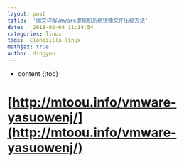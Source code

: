 ```yaml
---
layout: post
title:  '图文详解Vmware虚拟机系统镜像文件压缩方法'
date:   2018-02-04 11:14:54
categories: linux
tags:  Clonezilla linux
mathjax: true
author: dingyun
---
```

* content
{:toc}

# [http://mtoou.info/vmware-yasuowenj/](http://mtoou.info/vmware-yasuowenj/)

